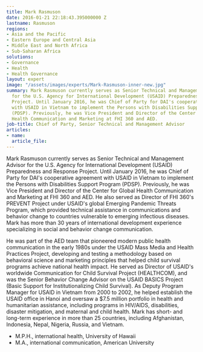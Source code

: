 ```yaml
---
title: Mark Rasmuson
date: 2016-01-21 22:18:43.395000000 Z
lastname: Rasmuson
regions:
- Asia and the Pacific
- Eastern Europe and Central Asia
- Middle East and North Africa
- Sub-Saharan Africa
solutions:
- Governance
- Health
- Health Governance
layout: expert
image: "/assets/images/experts/Mark-Rasmuson-inner-new.jpg"
summary: Mark Rasmuson currently serves as Senior Technical and Management Advisor
  for the U.S. Agency for International Development (USAID) Preparedness and Response
  Project. Until January 2016, he was Chief of Party for DAI's cooperative agreement
  with USAID in Vietnam to implement the Persons with Disabilities Support Program
  (PDSP). Previously, he was Vice President and Director of the Center for Global
  Health Communication and Marketing at FHI 360 and AED.
job-title: Chief of Party, Senior Technical and Management Advisor
articles:
- name: 
  article_file: 
---
```


Mark Rasmuson currently serves as Senior Technical and Management Advisor for the U.S. Agency for International Development (USAID) Preparedness and Response Project. Until January 2016, he was Chief of Party for DAI's cooperative agreement with USAID in Vietnam to implement the Persons with Disabilities Support Program (PDSP). Previously, he was Vice President and Director of the Center for Global Health Communication and Marketing at FHI 360 and AED. He also served as Director of FHI 360's PREVENT Project under USAID's global Emerging Pandemic Threats Program, which provided technical assistance in communications and behavior change to countries vulnerable to emerging infectious diseases. Mark has more than 30 years of international development experience specializing in social and behavior change communication.

He was part of the AED team that pioneered modern public health communication in the early 1980s under the USAID Mass Media and Health Practices Project, developing and testing a methodology based on behavioral science and marketing principles that helped child survival programs achieve national health impact. He served as Director of USAID's worldwide Communication for Child Survival Project (HEALTHCOM), and was the Senior Behavior Change Advisor on the USAID BASICS Project (Basic Support for Institutionalizing Child Survival). As Deputy Program Manager for USAID in Vietnam from 2000 to 2002, he helped establish the USAID office in Hanoi and oversaw a $7.5 million portfolio in health and humanitarian assistance, including programs in HIV/AIDS, disabilities, disaster mitigation, and maternal and child health. Mark has short- and long-term experience in more than 25 countries, including Afghanistan, Indonesia, Nepal, Nigeria, Russia, and Vietnam.

* M.P.H., international health, University of Hawaii
* M.A., international communication, American University
